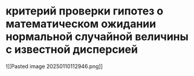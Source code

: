 # критерий проверки гипотез о математическом ожидании нормальной случайной величины с известной дисперсией
![[Pasted image 20250110112946.png]]
